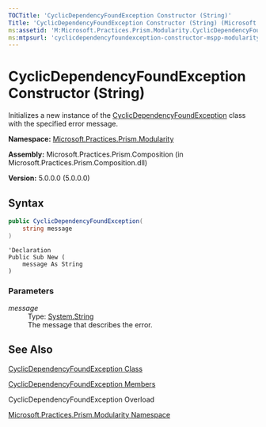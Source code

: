 ```yaml
---
TOCTitle: 'CyclicDependencyFoundException Constructor (String)'
Title: 'CyclicDependencyFoundException Constructor (String) (Microsoft.Practices.Prism.Modularity)'
ms:assetid: 'M:Microsoft.Practices.Prism.Modularity.CyclicDependencyFoundException.\#ctor(System.String)'
ms:mtpsurl: 'cyclicdependencyfoundexception-constructor-mspp-modularity.md'
---
```


# CyclicDependencyFoundException Constructor (String)

Initializes a new instance of the [CyclicDependencyFoundException](/patterns-practices/reference/cyclicdependencyfoundexception-class-mspp-modularity) class with the specified error message.

**Namespace:** [Microsoft.Practices.Prism.Modularity](/patterns-practices/reference/mspp-modularity-namespace)

**Assembly:** Microsoft.Practices.Prism.Composition (in Microsoft.Practices.Prism.Composition.dll)

**Version:** 5.0.0.0 (5.0.0.0)

## Syntax

```C#
public CyclicDependencyFoundException(
	string message
)
```

```VB
'Declaration
Public Sub New ( 
	message As String
)
```

### Parameters

*message*   
&nbsp;&nbsp;&nbsp;&nbsp;&nbsp;&nbsp;&nbsp;&nbsp;&nbsp;&nbsp;Type: [System.String](http://msdn.microsoft.com/en-us/library/s1wwdcbf)   
&nbsp;&nbsp;&nbsp;&nbsp;&nbsp;&nbsp;&nbsp;&nbsp;&nbsp;&nbsp;The message that describes the error.

## See Also

[CyclicDependencyFoundException Class](/patterns-practices/reference/cyclicdependencyfoundexception-class-mspp-modularity)

[CyclicDependencyFoundException Members](/patterns-practices/reference/cyclicdependencyfoundexception-members-mspp-modularity)

CyclicDependencyFoundException Overload

[Microsoft.Practices.Prism.Modularity Namespace](/patterns-practices/reference/mspp-modularity-namespace)
